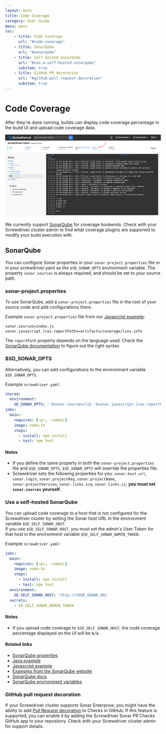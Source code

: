 ```yaml
---
layout: main
title: Code Coverage
category: User Guide
menu: menu
toc:
    - title: Code Coverage
      url: "#code-coverage"
    - title: SonarQube
      url: "#sonarqube"
    - title: Self-hosted SonarQube
      url: "#use-a-self-hosted-sonarqube"
      subitem: true
    - title: GitHub PR decoration
      url: "#github-pull-request-decoration"
      subitem: true
---
```

# Code Coverage

After they're done running, builds can display code coverage percentage in the build UI and upload code coverage data.

![Coverage in build detail page](../assets/coverage.png)

We currently support [SonarQube](https://github.com/screwdriver-cd/coverage-sonar) for coverage bookends. Check with your Screwdriver cluster admin to find what coverage plugins are supported to modify your build execution with.

## SonarQube

You can configure Sonar properties in your `sonar-project.properties` file or in your screwdriver.yaml as the `$SD_SONAR_OPTS` environment variable. The property `sonar.sources` is always required, and should be set to your source path.

### sonar-project.properties

To use SonarQube, add a `sonar-project.properties` file in the root of your source code and add configurations there.

Example `sonar-project.properties` file from our [Javascript example](https://github.com/screwdriver-cd-test/sonar-coverage-example-javascript):
```
sonar.sources=index.js
sonar.javascript.lcov.reportPaths=artifacts/coverage/lcov.info
```

The `reportPath` property depends on the language used. Check the [SonarQube documentation](https://docs.sonarqube.org/latest/instance-administration/plugin-version-matrix) to figure out the right syntax.

### $SD_SONAR_OPTS

Alternatively, you can add configurations to the environment variable `$SD_SONAR_OPTS`.

Example `screwdriver.yaml`:

```yaml
shared:
  environment:
    SD_SONAR_OPTS: '-Dsonar.sources=lib -Dsonar.javascript.lcov.reportPaths=artifacts/coverage/lcov.info'
jobs:
  main:
    requires: [~pr, ~commit]
    image: node:14
    steps:
      - install: npm install
      - test: npm test
```

#### Notes

- If you define the same property in both the `sonar-project.properties` file and `$SD_SONAR_OPTS`, `$SD_SONAR_OPTS` will override the properties file.
- Screwdriver sets the following properties for you: `sonar.host.url`, `sonar.login`, `sonar.projectKey`, `sonar.projectName`, `sonar.projectVersion`, `sonar.links.scm`, `sonar.links.ci`; **you must set `sonar.sources` yourself**.

### Use a self-hosted SonarQube

You can upload code coverage to a host that is not configured for the Screwdriver cluster by setting the Sonar host URL in the environment variable `$SD_SELF_SONAR_HOST`.  
If you use `$SD_SELF_SONAR_HOST`, you must set the admin's User Token for that host in the environment variable `$SD_SELF_SONAR_ADMIN_TOKEN`.

Example `screwdriver.yaml`:

```yaml
jobs:
  main:
    requires: [~pr, ~commit]
    image: node:14
    steps:
      - install: npm install
      - test: npm test
  environment:
    SD_SELF_SONAR_HOST: 'http://YOUR_SONAR_URL'
  secrets:
    - SD_SELF_SONAR_ADMIN_TOKEN
```

#### Notes

- If you upload code coverage to `$SD_SELF_SONAR_HOST`, the code coverage percentage displayed on the UI will be `N/A`.

#### Related links
- [SonarQube properties](https://docs.sonarqube.org/latest/analysis/analysis-parameters)
- [Java example](https://github.com/screwdriver-cd-test/sonar-coverage-example-java)
- [Javascript example](https://github.com/screwdriver-cd-test/sonar-coverage-example-javascript)
- [Examples from the SonarQube website](https://github.com/SonarSource/sonar-scanning-examples)
- [SonarQube docs](https://docs.sonarqube.org/latest/analysis/scan/sonarscanner/)
- [SonarQube environment variables](../environment-variables#coverage-sonar)

### GitHub pull request decoration
If your Screwdriver cluster supports Sonar Enterprise, you might have the ability to add [Pull Request decoration](https://docs.sonarqube.org/7.8/analysis/pull-request/) to Checks in GitHub. If this feature is supported, you can enable it by adding the Screwdriver Sonar PR Checks GitHub app to your repository. Check with your Screwdriver cluster admin for support details.
